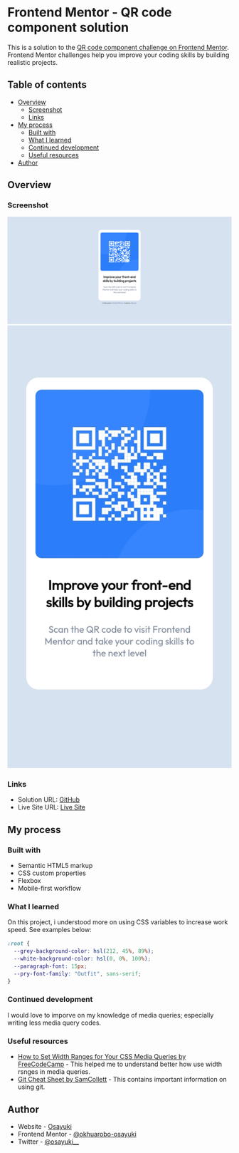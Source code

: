 # Frontend Mentor - QR code component solution

This is a solution to the [QR code component challenge on Frontend Mentor](https://www.frontendmentor.io/challenges/qr-code-component-iux_sIO_H). Frontend Mentor challenges help you improve your coding skills by building realistic projects. 

## Table of contents

- [Overview](#overview)
  - [Screenshot](#screenshot)
  - [Links](#links)
- [My process](#my-process)
  - [Built with](#built-with)
  - [What I learned](#what-i-learned)
  - [Continued development](#continued-development)
  - [Useful resources](#useful-resources)
- [Author](#author)



## Overview

### Screenshot

![Desktop](/images/desktop%20screen.png)
![Mobile](/images/mobile%20screen%20.jpg)

### Links

- Solution URL: [GitHub](https://github.com/okhuarobo-osayuki/QR-code-component)
- Live Site URL: [Live Site](https://qr-code-task.netlify.app/)

## My process

### Built with

- Semantic HTML5 markup
- CSS custom properties
- Flexbox
- Mobile-first workflow

### What I learned

On this project, i understood more on using CSS variables to increase work speed. See examples below:

```css
:root {
  --grey-background-color: hsl(212, 45%, 89%);
  --white-background-color: hsl(0, 0%, 100%);
  --paragraph-font: 15px;
  --pry-font-family: "Outfit", sans-serif;
}
```
### Continued development

I would love to imporve on my knowledge of media queries; especially writing less media query codes.

### Useful resources

- [How to Set Width Ranges for Your CSS Media Queries by FreeCodeCamp](https://www.freecodecamp.org/news/media-queries-width-ranges/) - This helped me to understand better how use width rsnges in media queries.
- [Git Cheat Sheet by SamCollett](https://cheatography.com/samcollett/cheat-sheets/git/) - This contains important information on using git.

## Author

- Website - [Osayuki](https://github.com/okhuarobo-osayuki)
- Frontend Mentor - [@okhuarobo-osayuki](https://www.frontendmentor.io/profile/okhuarobo-osayuki)
- Twitter - [@osayuki__](https://twitter.com/osayuki__)